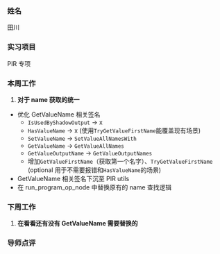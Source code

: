 ### 姓名

田川

### 实习项目

PIR 专项

### 本周工作

1. **对于 name 获取的统一**
  - 优化 GetValueName 相关签名
     * `IsUsedByShadowOutput` -> x
     * `HasValueName` -> x (使用`TryGetValueFirstName`能覆盖现有场景)
     * `SetValueName` -> `SetValueAllNamesWith`
     * `GetValueName` -> `GetValueAllNames`
     * `GetValueOutputName` -> `GetValueOutputNames`
     * 增加`GetValueFirstName`（获取第一个名字）、`TryGetValueFirstName` (optional 用于不需要报错和`HasValueName`的场景)
  - GetValueName 相关签名下沉至 PIR utils
  - 在 run_program_op_node 中替换原有的 name 查找逻辑


### 下周工作

1. **在看看还有没有 GetValueName 需要替换的**

### 导师点评
